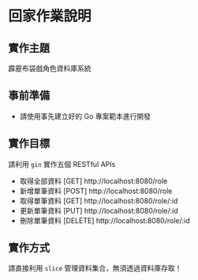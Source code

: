 # 回家作業說明

## 實作主題

霹靂布袋戲角色資料庫系統

## 事前準備

- 請使用事先建立好的 Go 專案範本進行開發

## 實作目標

請利用 `gin` 實作五個 RESTful APIs

- 取得全部資料 [GET] http://localhost:8080/role
- 新增單筆資料 [POST] http://localhost:8080/role
- 取得單筆資料 [GET] http://localhost:8080/role/:id
- 更新單筆資料 [PUT] http://localhost:8080/role/:id
- 刪除單筆資料 [DELETE] http://localhost:8080/role/:id

## 實作方式

請直接利用 `slice` 管理資料集合，無須透過資料庫存取！
